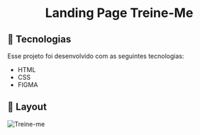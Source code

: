 <h1 align="center"> Landing Page Treine-Me </h1>

## 🚀 Tecnologias

Esse projeto foi desenvolvido com as seguintes tecnologias:

- HTML 
- CSS 
- FIGMA

## 🔖 Layout

![Treine-me](https://user-images.githubusercontent.com/116091380/218877550-054f7218-aabd-4c54-93d9-758d31cee4c2.png)
